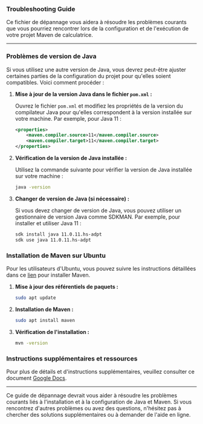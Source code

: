 ### Troubleshooting Guide

Ce fichier de dépannage vous aidera à résoudre les problèmes courants que vous pourriez rencontrer lors de la configuration et de l'exécution de votre projet Maven de calculatrice.

---

### Problèmes de version de Java

Si vous utilisez une autre version de Java, vous devrez peut-être ajuster certaines parties de la configuration du projet pour qu'elles soient compatibles. Voici comment procéder :

1. **Mise à jour de la version Java dans le fichier `pom.xml` :**

   Ouvrez le fichier `pom.xml` et modifiez les propriétés de la version du compilateur Java pour qu'elles correspondent à la version installée sur votre machine. Par exemple, pour Java 11 :

   ```xml
   <properties>
       <maven.compiler.source>11</maven.compiler.source>
       <maven.compiler.target>11</maven.compiler.target>
   </properties>
   ```

2. **Vérification de la version de Java installée :**

   Utilisez la commande suivante pour vérifier la version de Java installée sur votre machine :

   ```bash
   java -version
   ```

3. **Changer de version de Java (si nécessaire) :**

   Si vous devez changer de version de Java, vous pouvez utiliser un gestionnaire de version Java comme SDKMAN. Par exemple, pour installer et utiliser Java 11 :

   ```bash
   sdk install java 11.0.11.hs-adpt
   sdk use java 11.0.11.hs-adpt
   ```

### Installation de Maven sur Ubuntu

Pour les utilisateurs d'Ubuntu, vous pouvez suivre les instructions détaillées dans ce [lien](https://phoenixnap.com/kb/install-maven-on-ubuntu) pour installer Maven.

1. **Mise à jour des référentiels de paquets :**

   ```bash
   sudo apt update
   ```

2. **Installation de Maven :**

   ```bash
   sudo apt install maven
   ```

3. **Vérification de l'installation :**

   ```bash
   mvn -version
   ```

### Instructions supplémentaires et ressources

Pour plus de détails et d'instructions supplémentaires, veuillez consulter ce document [Google Docs](https://docs.google.com/document/d/1IsFOXjifo4NSJlBN98T1fGzEIuoAQ-VPaxtPt8gzrzU/edit?usp=drive_link).

---

Ce guide de dépannage devrait vous aider à résoudre les problèmes courants liés à l'installation et à la configuration de Java et Maven. Si vous rencontrez d'autres problèmes ou avez des questions, n'hésitez pas à chercher des solutions supplémentaires ou à demander de l'aide en ligne.
